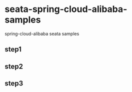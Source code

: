 # seata-spring-cloud-alibaba-samples
spring-cloud-alibaba seata samples

## step1

## step2

## step3

